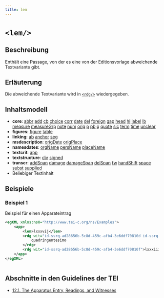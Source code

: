 ```yaml
---
title: lem
---
```




# `<lem/>`

## Beschreibung

 Enthält eine Passage, von der es eine von der Editionsvorlage abweichende Textvariante gibt. 

## Erläuterung

Die abweichende Textvariante wird in [`<rdg/>`](rdg.md)  wiedergegeben.

## Inhaltsmodell

- **core**: [abbr](abbr.md) [add](add.md) [cb](cb.md) [choice](choice.md) [corr](corr.md) [date](date.md) [del](del.md) [foreign](foreign.md) [gap](gap.md) [head](head.md) [hi](hi.md) [label](label.md) [lb](lb.md) [measure](measure.md) [measureGrp](measureGrp.md) [note](note.md) [num](num.md) [orig](orig.md) [p](p.md) [pb](pb.md) [q](q.md) [quote](quote.md) [sic](sic.md) [term](term.md) [time](time.md) [unclear](unclear.md)
- **figures**: [figure](figure.md) [table](table.md)
- **linking**: [ab](ab.md) [anchor](anchor.md) [seg](seg.md)
- **msdescription**: [origDate](origDate.md) [origPlace](origPlace.md)
- **namesdates**: [orgName](orgName.md) [persName](persName.md) [placeName](placeName.md)
- **textcrit**: [app](app.md)
- **textstructure**: [div](div.md) [signed](signed.md)
- **transcr**: [addSpan](addSpan.md) [damage](damage.md) [damageSpan](damageSpan.md) [delSpan](delSpan.md) [fw](fw.md) [handShift](handShift.md) [space](space.md) [subst](subst.md) [supplied](supplied.md)
- Beliebiger Textinhalt

## Beispiele

### Beispiel 1

Beispiel für einen Apparateintrag

```xml
<egXML xmlns:ns0="http://www.tei-c.org/ns/Examples">
    <app>
        <lem>lxxxvij</lem>
        <rdg wit="id-ssrq-ad28656b-5c8d-459c-afb4-3e6ddf70810d id-ssrq-ad28656b-5c8d-459c-afb4-3e6ddf70810e">
            quadringentesimo
        </rdg>
        <rdg wit="id-ssrq-ad28656b-5c8d-459c-afb4-3e6ddf70810f">lxxxiiij</rdg>
    </app>
</egXML>
               
```

## Abschnitte in den Guidelines der TEI

- [12.1. The Apparatus Entry, Readings, and Witnesses](https://www.tei-c.org/release/doc/tei-p5-doc/en/html/TC.html#TCAPLL)